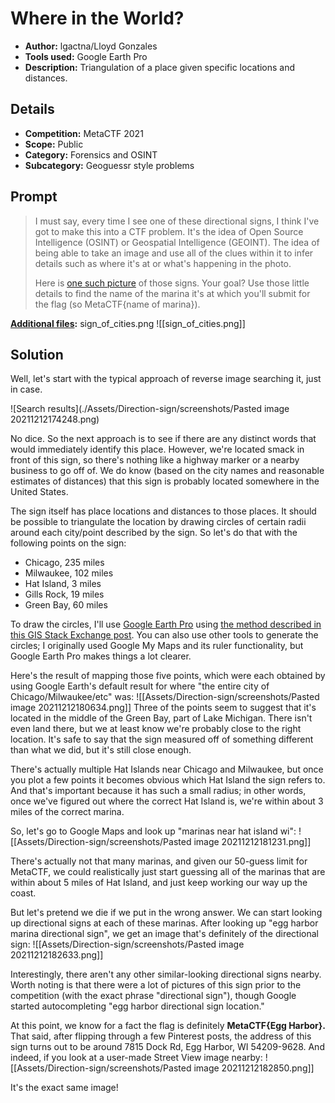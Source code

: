 # Where in the World?
- **Author:** lgactna/Lloyd Gonzales
- **Tools used:** Google Earth Pro
- **Description:** Triangulation of a place given specific locations and distances.

## Details 
- **Competition:** MetaCTF 2021
- **Scope:** Public
- **Category:** Forensics and OSINT
- **Subcategory:** Geoguessr style problems

## Prompt 
> I must say, every time I see one of these directional signs, I think I've got to make this into a CTF problem. It's the idea of Open Source Intelligence (OSINT) or Geospatial Intelligence (GEOINT). The idea of being able to take an image and use all of the clues within it to infer details such as where it's at or what's happening in the photo. 
> 
> Here is [one such picture](https://metaproblems.com/a7b51e5b1708e4eb6d1722795547b152/sign_of_cities.png) of those signs. Your goal? Use those little details to find the name of the marina it's at which you'll submit for the flag (so MetaCTF{name of marina}).

**[Additional files](Assets/Direction-sign):** sign_of_cities.png
![[sign_of_cities.png]]

## Solution 
Well, let's start with the typical approach of reverse image searching it, just in case. 

![Search results](./Assets/Direction-sign/screenshots/Pasted image 20211212174248.png)

No dice. So the next approach is to see if there are any distinct words that would immediately identify this place. However, we're located smack in front of this sign, so there's nothing like a highway marker or a nearby business to go off of. We do know (based on the city names and reasonable estimates of distances) that this sign is probably located somewhere in the United States.

The sign itself has place locations and distances to those places. It should be possible to triangulate the location by drawing circles of certain radii around each city/point described by the sign. So let's do that with the following points on the sign:
- Chicago, 235 miles
- Milwaukee, 102 miles
- Hat Island, 3 miles 
- Gills Rock, 19 miles
- Green Bay, 60 miles

To draw the circles, I'll use [Google Earth Pro](https://www.google.com/earth/versions/) using [the method described in this GIS Stack Exchange post](https://gis.stackexchange.com/questions/277844/drawing-circle-in-google-earth-around-point). You can also use other tools to generate the circles; I originally used Google My Maps and its ruler functionality, but Google Earth Pro makes things a lot clearer.

Here's the result of mapping those five points, which were each obtained by using Google Earth's default result for where "the entire city of Chicago/Milwaukee/etc" was:
![[Assets/Direction-sign/screenshots/Pasted image 20211212180634.png]]
Three of the points seem to suggest that it's located in the middle of the Green Bay, part of Lake Michigan. There isn't even land there, but we at least know we're probably close to the right location. It's safe to say that the sign measured off of something different than what we did, but it's still close enough.

There's actually multiple Hat Islands near Chicago and Milwaukee, but once you plot a few points it becomes obvious which Hat Island the sign refers to. And that's important because it has such a small radius; in other words, once we've figured out where the correct Hat Island is, we're within about 3 miles of the correct marina.

So, let's go to Google Maps and look up "marinas near hat island wi":
![[Assets/Direction-sign/screenshots/Pasted image 20211212181231.png]]

There's actually not that many marinas, and given our 50-guess limit for MetaCTF, we could realistically just start guessing all of the marinas that are within about 5 miles of Hat Island, and just keep working our way up the coast.

But let's pretend we die if we put in the wrong answer. We can start looking up directional signs at each of these marinas. After looking up "egg harbor marina directional sign", we get an image that's definitely of the directional sign:
![[Assets/Direction-sign/screenshots/Pasted image 20211212182633.png]]

Interestingly, there aren't any other similar-looking directional signs nearby. Worth noting is that there were a lot of pictures of this sign prior to the competition (with the exact phrase "directional sign"), though Google started autocompleting "egg harbor directional sign location."

At this point, we know for a fact the flag is definitely **MetaCTF{Egg Harbor}.** That said, after flipping through a few Pinterest posts, the address of this sign turns out to be around 7815 Dock Rd, Egg Harbor, WI 54209-9628. And indeed, if you look at a user-made Street View image nearby:
![[Assets/Direction-sign/screenshots/Pasted image 20211212182850.png]]

It's the exact same image!